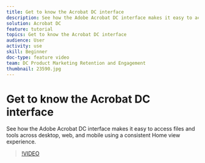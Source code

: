```yaml
---
title: Get to know the Acrobat DC interface
description: See how the Adobe Acrobat DC interface makes it easy to access files and tools across desktop, web, and mobile
solution: Acrobat DC
feature: tutorial
topics: Get to know the Acrobat DC interface
audience: User
activity: use
skill: Beginner
doc-type: feature video
team: DC Product Marketing Retention and Engagement
thumbnail: 23590.jpg
---
```


# Get to know the Acrobat DC interface

See how the Adobe Acrobat DC interface makes it easy to access files and tools across desktop, web, and mobile using a consistent Home view experience.

>[!VIDEO](https://video.tv.adobe.com/v/23590/?learn=on?hidetitle=true)
